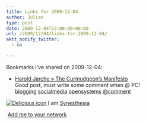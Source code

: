 ```yaml
---
title: Links for 2009-12-04
author: Julian
type: post
date: 2009-12-04T22:00:00+00:00
url: /2009/12/04/links-for-2009-12-04/
aktt_notify_twitter:
  - no

---
```

Bookmarks I&#8217;ve shared on 2009-12-04:

  * [Harold Jarche &raquo; The Curmudgeon&rsquo;s Manifesto][1]  
    Good post, must write some comment when @ PC!  
    [blogging][2] [socialmedia][3] [opensystems][4] [@comment][5] 

<p class="deliciouslink">
  <a href="https://del.icio.us/synesthesia" title="See all my bookmarks on del.icio.us"><img src="https://www.synesthesia.co.uk/images/deliciousicon.jpg" alt="Delicious icon" /></a>&nbsp;I am <a href="https://del.icio.us/synesthesia" title="See all my bookmarks on del.icio.us">Synesthesia</a>
</p>

<p class="deliciouslink">
  <a href="https://del.icio.us/network?add=synesthesia" title="Add me to your del.icio.us network"><img src="https://www.synesthesia.co.uk/images/add.gif" alt="" /></a>&nbsp;<a href="https://del.icio.us/network?add=synesthesia" title="Add me to your del.icio.us network">Add me to your network</a>
</p>

 [1]: https://www.jarche.com/2009/12/the-curmudgeons-manifesto/
 [2]: https://delicious.com/synesthesia/blogging
 [3]: https://delicious.com/synesthesia/socialmedia
 [4]: https://delicious.com/synesthesia/opensystems
 [5]: https://delicious.com/synesthesia/%40comment